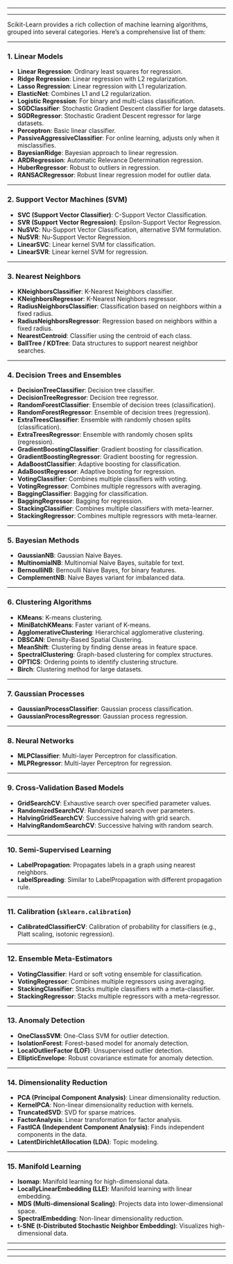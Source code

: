 




---
---


Scikit-Learn provides a rich collection of machine learning algorithms, grouped into several categories. Here’s a comprehensive list of them:

---

### 1. **Linear Models**
   - **Linear Regression**: Ordinary least squares for regression.
   - **Ridge Regression**: Linear regression with L2 regularization.
   - **Lasso Regression**: Linear regression with L1 regularization.
   - **ElasticNet**: Combines L1 and L2 regularization.
   - **Logistic Regression**: For binary and multi-class classification.
   - **SGDClassifier**: Stochastic Gradient Descent classifier for large datasets.
   - **SGDRegressor**: Stochastic Gradient Descent regressor for large datasets.
   - **Perceptron**: Basic linear classifier.
   - **PassiveAggressiveClassifier**: For online learning, adjusts only when it misclassifies.
   - **BayesianRidge**: Bayesian approach to linear regression.
   - **ARDRegression**: Automatic Relevance Determination regression.
   - **HuberRegressor**: Robust to outliers in regression.
   - **RANSACRegressor**: Robust linear regression model for outlier data.

---

### 2. **Support Vector Machines (SVM)**
   - **SVC (Support Vector Classifier)**: C-Support Vector Classification.
   - **SVR (Support Vector Regression)**: Epsilon-Support Vector Regression.
   - **NuSVC**: Nu-Support Vector Classification, alternative SVM formulation.
   - **NuSVR**: Nu-Support Vector Regression.
   - **LinearSVC**: Linear kernel SVM for classification.
   - **LinearSVR**: Linear kernel SVM for regression.

---

### 3. **Nearest Neighbors**
   - **KNeighborsClassifier**: K-Nearest Neighbors classifier.
   - **KNeighborsRegressor**: K-Nearest Neighbors regressor.
   - **RadiusNeighborsClassifier**: Classification based on neighbors within a fixed radius.
   - **RadiusNeighborsRegressor**: Regression based on neighbors within a fixed radius.
   - **NearestCentroid**: Classifier using the centroid of each class.
   - **BallTree / KDTree**: Data structures to support nearest neighbor searches.

---

### 4. **Decision Trees and Ensembles**
   - **DecisionTreeClassifier**: Decision tree classifier.
   - **DecisionTreeRegressor**: Decision tree regressor.
   - **RandomForestClassifier**: Ensemble of decision trees (classification).
   - **RandomForestRegressor**: Ensemble of decision trees (regression).
   - **ExtraTreesClassifier**: Ensemble with randomly chosen splits (classification).
   - **ExtraTreesRegressor**: Ensemble with randomly chosen splits (regression).
   - **GradientBoostingClassifier**: Gradient boosting for classification.
   - **GradientBoostingRegressor**: Gradient boosting for regression.
   - **AdaBoostClassifier**: Adaptive boosting for classification.
   - **AdaBoostRegressor**: Adaptive boosting for regression.
   - **VotingClassifier**: Combines multiple classifiers with voting.
   - **VotingRegressor**: Combines multiple regressors with averaging.
   - **BaggingClassifier**: Bagging for classification.
   - **BaggingRegressor**: Bagging for regression.
   - **StackingClassifier**: Combines multiple classifiers with meta-learner.
   - **StackingRegressor**: Combines multiple regressors with meta-learner.

---

### 5. **Bayesian Methods**
   - **GaussianNB**: Gaussian Naive Bayes.
   - **MultinomialNB**: Multinomial Naive Bayes, suitable for text.
   - **BernoulliNB**: Bernoulli Naive Bayes, for binary features.
   - **ComplementNB**: Naive Bayes variant for imbalanced data.

---

### 6. **Clustering Algorithms**
   - **KMeans**: K-means clustering.
   - **MiniBatchKMeans**: Faster variant of K-means.
   - **AgglomerativeClustering**: Hierarchical agglomerative clustering.
   - **DBSCAN**: Density-Based Spatial Clustering.
   - **MeanShift**: Clustering by finding dense areas in feature space.
   - **SpectralClustering**: Graph-based clustering for complex structures.
   - **OPTICS**: Ordering points to identify clustering structure.
   - **Birch**: Clustering method for large datasets.

---

### 7. **Gaussian Processes**
   - **GaussianProcessClassifier**: Gaussian process classification.
   - **GaussianProcessRegressor**: Gaussian process regression.

---

### 8. **Neural Networks**
   - **MLPClassifier**: Multi-layer Perceptron for classification.
   - **MLPRegressor**: Multi-layer Perceptron for regression.

---

### 9. **Cross-Validation Based Models**
   - **GridSearchCV**: Exhaustive search over specified parameter values.
   - **RandomizedSearchCV**: Randomized search over parameters.
   - **HalvingGridSearchCV**: Successive halving with grid search.
   - **HalvingRandomSearchCV**: Successive halving with random search.

---

### 10. **Semi-Supervised Learning**
   - **LabelPropagation**: Propagates labels in a graph using nearest neighbors.
   - **LabelSpreading**: Similar to LabelPropagation with different propagation rule.

---

### 11. **Calibration** (`sklearn.calibration`)
   - **CalibratedClassifierCV**: Calibration of probability for classifiers (e.g., Platt scaling, isotonic regression).

---

### 12. **Ensemble Meta-Estimators**
   - **VotingClassifier**: Hard or soft voting ensemble for classification.
   - **VotingRegressor**: Combines multiple regressors using averaging.
   - **StackingClassifier**: Stacks multiple classifiers with a meta-classifier.
   - **StackingRegressor**: Stacks multiple regressors with a meta-regressor.

---

### 13. **Anomaly Detection**
   - **OneClassSVM**: One-Class SVM for outlier detection.
   - **IsolationForest**: Forest-based model for anomaly detection.
   - **LocalOutlierFactor (LOF)**: Unsupervised outlier detection.
   - **EllipticEnvelope**: Robust covariance estimate for anomaly detection.

---

### 14. **Dimensionality Reduction**
   - **PCA (Principal Component Analysis)**: Linear dimensionality reduction.
   - **KernelPCA**: Non-linear dimensionality reduction with kernels.
   - **TruncatedSVD**: SVD for sparse matrices.
   - **FactorAnalysis**: Linear transformation for factor analysis.
   - **FastICA (Independent Component Analysis)**: Finds independent components in the data.
   - **LatentDirichletAllocation (LDA)**: Topic modeling.

---

### 15. **Manifold Learning**
   - **Isomap**: Manifold learning for high-dimensional data.
   - **LocallyLinearEmbedding (LLE)**: Manifold learning with linear embedding.
   - **MDS (Multi-dimensional Scaling)**: Projects data into lower-dimensional space.
   - **SpectralEmbedding**: Non-linear dimensionality reduction.
   - **t-SNE (t-Distributed Stochastic Neighbor Embedding)**: Visualizes high-dimensional data.

---




---
---
